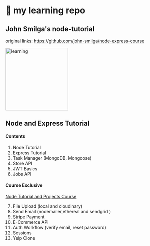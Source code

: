# 📘 my learning repo 


## John Smilga's node-tutorial
original links: https://github.com/john-smilga/node-express-course


<img src="https://i.giphy.com/media/cQ23bDqzbWbh240xQq/giphy.webp" alt="learning" width="200px">


## Node and Express Tutorial

#### Contents

1. Node Tutorial
2. Express Tutorial
3. Task Manager (MongoDB, Mongoose)
4. Store API
5. JWT Basics
6. Jobs API

#### Course Exclusive

[Node Tutorial and Projects Course](https://www.udemy.com/course/nodejs-tutorial-and-projects-course/?referralCode=E94792BEAE9ADD204BC7)

7. File Upload (local and cloudinary)
8. Send Email (nodemailer,ethereal and sendgrid )
9. Stripe Payment
10. E-Commerce API
11. Auth Workflow (verify email, reset password)
12. Sessions
13. Yelp Clone
